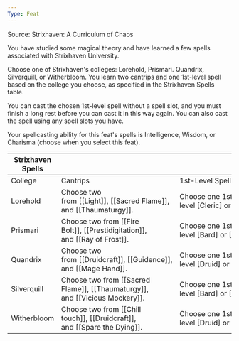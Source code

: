 ```yaml
---
Type: Feat
---
```

Source: Strixhaven: A Curriculum of Chaos

You have studied some magical theory and have learned a few spells associated with Strixhaven University.

Choose one of Strixhaven's colleges: Lorehold, Prismari. Quandrix, Silverquill, or Witherbloom. You learn two cantrips and one 1st-level spell based on the college you choose, as specified in the Strixhaven Spells table.

You can cast the chosen 1st-level spell without a spell slot, and you must finish a long rest before you can cast it in this way again. You can also cast the spell using any spell slots you have.

Your spellcasting ability for this feat's spells is Intelligence, Wisdom, or Charisma (choose when you select this feat).

| Strixhaven Spells |                                                                             |                                                  |
| ----------------- | --------------------------------------------------------------------------- | ------------------------------------------------ |
| College           | Cantrips                                                                    | 1st-Level Spell                                  |
| Lorehold          | Choose two from [[Light]], [[Sacred Flame]], and [[Thaumaturgy]].           | Choose one 1st-level [Cleric] or [Wizard] spell. |
| Prismari          | Choose two from [[Fire Bolt]], [[Prestidigitation]], and [[Ray of Frost]].  | Choose one 1st-level [Bard] or [Sorcerer] spell. |
| Quandrix          | Choose two from [[Druidcraft]], [[Guidence]], and [[Mage Hand]].            | Choose one 1st-level [Druid] or [Wizard] spell.  |
| Silverquill       | Choose two from [[Sacred Flame]], [[Thaumaturgy]], and [[Vicious Mockery]]. | Choose one 1st-level [Bard] or [Cleric] spell.   |
| Witherbloom       | Choose two from [[Chill touch]], [[Druidcraft]], and [[Spare the Dying]].   | Choose one 1st-level [Druid] or [Wizard] spell.  |